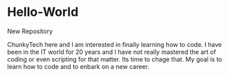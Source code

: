 # Hello-World
New Repository

ChunkyTech here and I am interested in finally learning how to code.  I have been in the IT world for 20 years and I have not really mastered the art of coding or even scripting for that matter.  Its time to chage that.  My goal is to learn how to code and to enbark on a new career.


